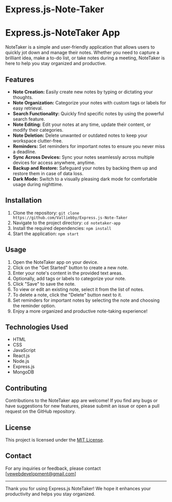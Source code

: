 # Express.js-Note-Taker

# Express.js-NoteTaker App

NoteTaker is a simple and user-friendly application that allows users to quickly jot down and manage their notes. Whether you need to capture a brilliant idea, make a to-do list, or take notes during a meeting, NoteTaker is here to help you stay organized and productive.

## Features

- **Note Creation:** Easily create new notes by typing or dictating your thoughts.
- **Note Organization:** Categorize your notes with custom tags or labels for easy retrieval.
- **Search Functionality:** Quickly find specific notes by using the powerful search feature.
- **Note Editing:** Edit your notes at any time, update their content, or modify their categories.
- **Note Deletion:** Delete unwanted or outdated notes to keep your workspace clutter-free.
- **Reminders:** Set reminders for important notes to ensure you never miss a deadline.
- **Sync Across Devices:** Sync your notes seamlessly across multiple devices for access anywhere, anytime.
- **Backup and Restore:** Safeguard your notes by backing them up and restore them in case of data loss.
- **Dark Mode:** Switch to a visually pleasing dark mode for comfortable usage during nighttime.

## Installation

1. Clone the repository: `git clone https://github.com/Valliebby/Express.js-Note-Taker`
2. Navigate to the project directory: `cd notetaker-app`
3. Install the required dependencies: `npm install`
4. Start the application: `npm start`

## Usage

1. Open the NoteTaker app on your device.
2. Click on the "Get Started" button to create a new note.
3. Enter your note's content in the provided text areas.
4. Optionally, add tags or labels to categorize your note.
5. Click "Save" to save the note.
6. To view or edit an existing note, select it from the list of notes.
7. To delete a note, click the "Delete" button next to it.
8. Set reminders for important notes by selecting the note and choosing the reminder option.
9. Enjoy a more organized and productive note-taking experience!


## Technologies Used

- HTML
- CSS
- JavaScript
- React.js
- Node.js
- Express.js
- MongoDB

## Contributing

Contributions to the NoteTaker app are welcome! If you find any bugs or have suggestions for new features, please submit an issue or open a pull request on the GitHub repository.

## License

This project is licensed under the [MIT License](LICENSE).

## Contact

For any inquiries or feedback, please contact [vewebdevelopment@gmail.com]

---

Thank you for using Express.js NoteTaker! We hope it enhances your productivity and helps you stay organized.